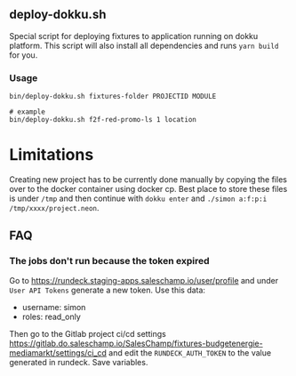 ## deploy-dokku.sh
Special script for deploying fixtures to application running on dokku platform. This script will also install all dependencies and runs `yarn build` for you.

### Usage
```
bin/deploy-dokku.sh fixtures-folder PROJECTID MODULE

# example
bin/deploy-dokku.sh f2f-red-promo-ls 1 location
```


# Limitations
Creating new project has to be currently done manually by copying the files over to the docker container using docker cp. Best place to store these files is under `/tmp` and then continue with `dokku enter` and `./simon a:f:p:i /tmp/xxxx/project.neon`.

## FAQ

### The jobs don't run because the token expired

Go to https://rundeck.staging-apps.saleschamp.io/user/profile and under `User API Tokens` generate a new token.  Use this data:

- username: simon
- roles: read_only

Then go to the Gitlab project ci/cd settings https://gitlab.do.saleschamp.io/SalesChamp/fixtures-budgetenergie-mediamarkt/settings/ci_cd and edit the `RUNDECK_AUTH_TOKEN` to the value generated in rundeck.  Save variables.
